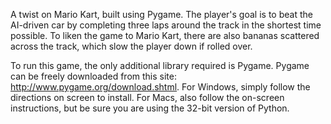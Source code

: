 A twist on Mario Kart, built using Pygame. The 
player's goal is to beat the AI-driven car by completing three laps around the 
track in the shortest time possible. To liken the game to Mario Kart, there are
also bananas scattered across the track, which slow the player down if rolled 
over. 

To run this game, the only additional library required is Pygame. Pygame can
be freely downloaded from this site: http://www.pygame.org/download.shtml. For 
Windows, simply follow the directions on screen to install. For Macs, also 
follow the on-screen instructions, but be sure you are using the 32-bit version
of Python.